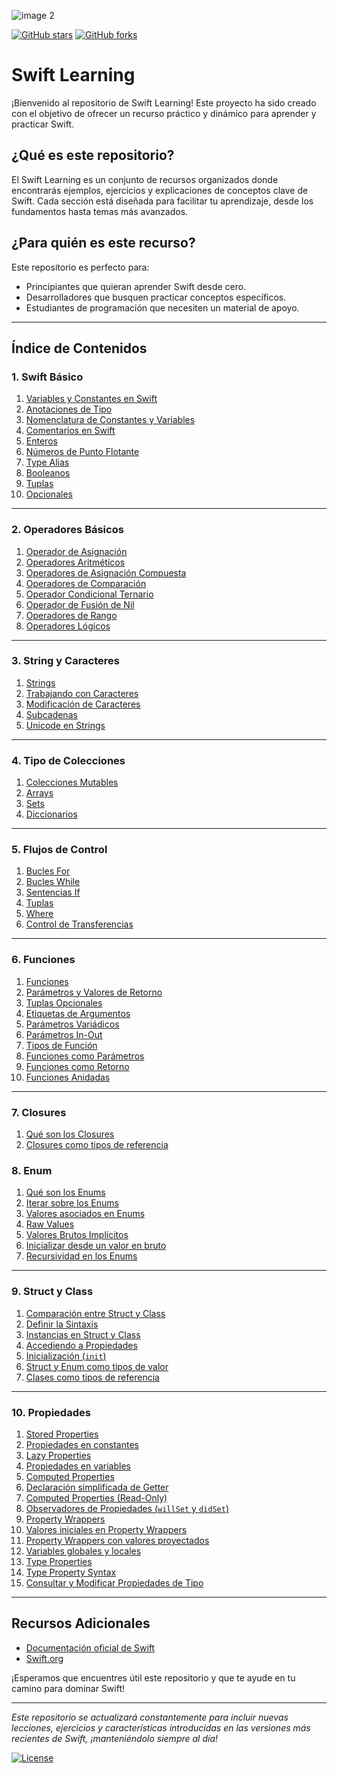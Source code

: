 
![image 2](https://github.com/user-attachments/assets/9850d128-9f66-41b0-bd2f-7b6e07d2eb0e)


[![GitHub stars](https://img.shields.io/github/stars/kontroldev/Swift-Learning?style=social)](https://github.com/kontroldev/Swift-Learning/stargazers)
[![GitHub forks](https://img.shields.io/github/forks/kontroldev/Swift-Learning?style=social)](https://github.com/kontroldev/Swift-Learning/network/members)

# Swift Learning

¡Bienvenido al repositorio de Swift Learning! Este proyecto ha sido creado con el objetivo de ofrecer un recurso práctico y dinámico para aprender y practicar Swift.

## ¿Qué es este repositorio?

El Swift Learning es un conjunto de recursos organizados donde encontrarás ejemplos, ejercicios y explicaciones de conceptos clave de Swift. Cada sección está diseñada para facilitar tu aprendizaje, desde los fundamentos hasta temas más avanzados.

## ¿Para quién es este recurso?

Este repositorio es perfecto para:

- Principiantes que quieran aprender Swift desde cero.
- Desarrolladores que busquen practicar conceptos específicos.
- Estudiantes de programación que necesiten un material de apoyo.

---

## Índice de Contenidos

### 1. Swift Básico

1. [Variables y Constantes en Swift](https://github.com/kontroldev/Swift-Learning/blob/main/Guia%20de%20lenguaje/1.%20Swift%20Basico/01%20-%20Variables%20y%20Constantes%20en%20Swift.md)
2. [Anotaciones de Tipo](https://github.com/kontroldev/Swift-Learning/blob/main/Guia%20de%20lenguaje/1.%20Swift%20Basico/02%20-%20Anotaciones%20de%20tipo.md)
3. [Nomenclatura de Constantes y Variables](https://github.com/kontroldev/Swift-Learning/blob/main/Guia%20de%20lenguaje/1.%20Swift%20Basico/03%20-%20Nomenclatura%20de%20Constantes%20y%20Variables.md)
4. [Comentarios en Swift](https://github.com/kontroldev/Swift-Learning/blob/main/Guia%20de%20lenguaje/1.%20Swift%20Basico/04%20-%20Comentarios%20en%20Swift.md)
5. [Enteros](https://github.com/kontroldev/Swift-Learning/blob/main/Guia%20de%20lenguaje/1.%20Swift%20Basico/05%20-%20Enteros.md)
6. [Números de Punto Flotante](https://github.com/kontroldev/Swift-Learning/blob/main/Guia%20de%20lenguaje/1.%20Swift%20Basico/06%20-%20Números%20de%20punto%20flotante.md)
7. [Type Alias](https://github.com/kontroldev/Swift-Learning/blob/main/Guia%20de%20lenguaje/1.%20Swift%20Basico/07%20-%20Type%20Alias.md)
8. [Booleanos](https://github.com/kontroldev/Swift-Learning/blob/main/Guia%20de%20lenguaje/1.%20Swift%20Basico/08%20-%20Booleanos.md)
9. [Tuplas](https://github.com/kontroldev/Swift-Learning/blob/main/Guia%20de%20lenguaje/1.%20Swift%20Basico/09%20-%20Tuplas.md)
10. [Opcionales](https://github.com/kontroldev/Swift-Learning/blob/main/Guia%20de%20lenguaje/1.%20Swift%20Basico/11%20-%20Manejo%20de%20errores.md)

---

### 2. Operadores Básicos

1. [Operador de Asignación](https://github.com/kontroldev/Swift-Learning/blob/main/Guia%20de%20lenguaje/2.%20Operadores%20Basicos/01%20-%20%20Operadores%20de%20asignación.md)
2. [Operadores Aritméticos](https://github.com/kontroldev/Swift-Learning/blob/main/Guia%20de%20lenguaje/2.%20Operadores%20Basicos/02%20-%20Operadores%20aritméticos.md)
3. [Operadores de Asignación Compuesta](https://github.com/kontroldev/Swift-Learning/blob/main/Guia%20de%20lenguaje/2.%20Operadores%20Basicos/03%20-%20Operadores%20de%20asignación.md)
4. [Operadores de Comparación](https://github.com/kontroldev/Swift-Learning/blob/main/Guia%20de%20lenguaje/2.%20Operadores%20Basicos/04%20-%20%20Operadores%20de%20comparación.md)
5. [Operador Condicional Ternario](https://github.com/kontroldev/Swift-Learning/blob/main/Guia%20de%20lenguaje/2.%20Operadores%20Basicos/05%20-%20%20Operador%20ternario%20condicional.md)
6. [Operador de Fusión de Nil](https://github.com/kontroldev/Swift-Learning/blob/main/Guia%20de%20lenguaje/2.%20Operadores%20Basicos/06%20-%20Operador%20coalescencia%20nula.md)
7. [Operadores de Rango](https://github.com/kontroldev/Swift-Learning/blob/main/Guia%20de%20lenguaje/2.%20Operadores%20Basicos/07%20-%20Operadores%20de%20rango.md)
8. [Operadores Lógicos](https://github.com/kontroldev/Swift-Learning/blob/main/Guia%20de%20lenguaje/2.%20Operadores%20Basicos/08%20-%20Operadores%20lógicos.md)

---

### 3. String y Caracteres

1. [Strings](https://github.com/kontroldev/Swift-Learning/blob/main/Guia%20de%20lenguaje/3.%20String%20y%20Carcateres/1%20-%20String.md)
2. [Trabajando con Caracteres](https://github.com/kontroldev/Swift-Learning/blob/main/Guia%20de%20lenguaje/3.%20String%20y%20Carcateres/2%20-%20Trabajando%20con%20caracteres.md)
3. [Modificación de Caracteres](https://github.com/kontroldev/Swift-Learning/blob/main/Guia%20de%20lenguaje/3.%20String%20y%20Carcateres/3%20-%20Modificando%20caracteres.md)
4. [Subcadenas](https://github.com/kontroldev/Swift-Learning/blob/main/Guia%20de%20lenguaje/3.%20String%20y%20Carcateres/4%20-%20Subcadenas.md)
5. [Unicode en Strings](https://github.com/kontroldev/Swift-Learning/blob/main/Guia%20de%20lenguaje/3.%20String%20y%20Carcateres/5%20-%20Unicode%20en%20cadenas.md)

---

### 4. Tipo de Colecciones

1. [Colecciones Mutables](https://github.com/kontroldev/Swift-Learning/blob/main/Guia%20de%20lenguaje/4.%20Tipo%20de%20Colecciones/1%20-%20Colecciones%20mutables.md)
2. [Arrays](https://github.com/kontroldev/Swift-Learning/blob/main/Guia%20de%20lenguaje/4.%20Tipo%20de%20Colecciones/2%20-%20Arrays.md)
3. [Sets](https://github.com/kontroldev/Swift-Learning/blob/main/Guia%20de%20lenguaje/4.%20Tipo%20de%20Colecciones/3%20-%20Sets.md)
4. [Diccionarios](https://github.com/kontroldev/Swift-Learning/blob/main/Guia%20de%20lenguaje/4.%20Tipo%20de%20Colecciones/4%20-%20Diccionarios.md)

---

### 5. Flujos de Control

1. [Bucles For](https://github.com/kontroldev/Swift-Learning/blob/main/Guia%20de%20lenguaje/5.%20Flujos%20de%20control/1%20-%20Bucles%20For.md)
2. [Bucles While](https://github.com/kontroldev/Swift-Learning/blob/main/Guia%20de%20lenguaje/5.%20Flujos%20de%20control/2%20-%20Bucles%20While.md)
3. [Sentencias If](https://github.com/kontroldev/Swift-Learning/blob/main/Guia%20de%20lenguaje/5.%20Flujos%20de%20control/3%20-%20%20Sentencias%20If.md)
4. [Tuplas](https://github.com/kontroldev/Swift-Learning/blob/main/Guia%20de%20lenguaje/5.%20Flujos%20de%20control/4%20-%20Tuplas.md)
5. [Where](https://github.com/kontroldev/Swift-Learning/blob/main/Guia%20de%20lenguaje/5.%20Flujos%20de%20control/5%20-%20Where.md)
6. [Control de Transferencias](https://github.com/kontroldev/Swift-Learning/blob/main/Guia%20de%20lenguaje/5.%20Flujos%20de%20control/6%20-%20Control%20de%20transferencias.md)

---

### 6. Funciones

1. [Funciones](https://github.com/kontroldev/Swift-Learning/blob/main/Guia%20de%20lenguaje/6.%20Funciones/1%20-%20Funciones.md)
2. [Parámetros y Valores de Retorno](https://github.com/kontroldev/Swift-Learning/blob/main/Guia%20de%20lenguaje/6.%20Funciones/2%20-%20Parámetros%20y%20Valores%20de%20Retorno.md)
3. [Tuplas Opcionales](https://github.com/kontroldev/Swift-Learning/blob/main/Guia%20de%20lenguaje/6.%20Funciones/3%20-%20Tuplas%20opcionales.md)
4. [Etiquetas de Argumentos](https://github.com/kontroldev/Swift-Learning/blob/main/Guia%20de%20lenguaje/6.%20Funciones/4%20-%20Etiquetar%20argumentos.md)
5. [Parámetros Variádicos](https://github.com/kontroldev/Swift-Learning/blob/main/Guia%20de%20lenguaje/6.%20Funciones/5%20-%20Parámetro%20variadicos.md)
6. [Parámetros In-Out](https://github.com/kontroldev/Swift-Learning/blob/main/Guia%20de%20lenguaje/6.%20Funciones/6%20-%20Parámetros%20In-Out.md)
7. [Tipos de Función](https://github.com/kontroldev/Swift-Learning/blob/main/Guia%20de%20lenguaje/6.%20Funciones/7%20-%20Tipos%20de%20Funciones.md)
8. [Funciones como Parámetros](https://github.com/kontroldev/Swift-Learning/blob/main/Guia%20de%20lenguaje/6.%20Funciones/8%20-%20Tipos%20de%20Función%20como%20Parámetros.md)
9. [Funciones como Retorno](https://github.com/kontroldev/Swift-Learning/blob/main/Guia%20de%20lenguaje/6.%20Funciones/9%20-%20Funciónes%20de%20Retorno%20.md)
10. [Funciones Anidadas](https://github.com/kontroldev/Swift-Learning/blob/main/Guia%20de%20lenguaje/6.%20Funciones/10%20-%20Funciones%20Anidadas.md)

---

### 7. Closures

1. [Qué son los Closures](https://github.com/kontroldev/Swift-Learning/blob/main/Guia%20de%20lenguaje/7.%20Clousures/1%20-%20Que%20son%20los%20Closures.md)
2. [Closures como tipos de referencia](https://github.com/kontroldev/Swift-Learning/blob/main/Guia%20de%20lenguaje/7.%20Clousures/2%20-%20Closures%20tipos%20por%20referencia.md)

### 8. Enum

1. [Qué son los Enums](https://github.com/kontroldev/Swift-Learning/blob/main/Guia%20de%20lenguaje/8.%20Enum/1%20-%20%20Que%20son%20los%20Enums.md)
2. [Iterar sobre los Enums](https://github.com/kontroldev/Swift-Learning/blob/main/Guia%20de%20lenguaje/8.%20Enum/2%20-%20Iterar%20sobre%20los%20Enums.md)
3. [Valores asociados en Enums](https://github.com/kontroldev/Swift-Learning/blob/main/Guia%20de%20lenguaje/8.%20Enum/3%20-%20Valores%20asociados%20Enums.md)
4. [Raw Values](https://github.com/kontroldev/Swift-Learning/blob/main/Guia%20de%20lenguaje/8.%20Enum/4%20-%20Raw%20Values.md)
5. [Valores Brutos Implícitos](https://github.com/kontroldev/Swift-Learning/blob/main/Guia%20de%20lenguaje/8.%20Enum/5%20-%20Valores%20Brutos%20implicito..md)
6. [Inicializar desde un valor en bruto](https://github.com/kontroldev/Swift-Learning/blob/main/Guia%20de%20lenguaje/8.%20Enum/6%20-%20Inicializar%20un%20valor%20en%20bruto.md)
7. [Recursividad en los Enums](https://github.com/kontroldev/Swift-Learning/blob/main/Guia%20de%20lenguaje/8.%20Enum/7%20-%20Recursividad%20en%20los%20enums.md)

---

### 9. Struct y Class
1. [Comparación entre Struct y Class](https://github.com/kontroldev/Swift-Learning/blob/main/Guia%20de%20lenguaje/9.%20struct%20y%20class/1%20-%20%20Comparacion%20struct%20%26%20class.md)
2. [Definir la Sintaxis](https://github.com/kontroldev/Swift-Learning/blob/main/Guia%20de%20lenguaje/9.%20struct%20y%20class/2%20-%20Definir%20la%20sintaxis.md)
3. [Instancias en Struct y Class](https://github.com/kontroldev/Swift-Learning/blob/main/Guia%20de%20lenguaje/9.%20struct%20y%20class/3%20-%20Instancias%20de%20struct%20y%20class.md)
4. [Accediendo a Propiedades](https://github.com/kontroldev/Swift-Learning/blob/main/Guia%20de%20lenguaje/9.%20struct%20y%20class/4%20-%20accediendo%20a%20propiedades.md)
5. [Inicialización (`init`)](https://github.com/kontroldev/Swift-Learning/blob/main/Guia%20de%20lenguaje/9.%20struct%20y%20class/5%20-%20Init.md)
6. [Struct y Enum como tipos de valor](https://github.com/kontroldev/Swift-Learning/blob/main/Guia%20de%20lenguaje/9.%20struct%20y%20class/6%20-%20struct%20y%20enum%20por%20valor.md)
7. [Clases como tipos de referencia](https://github.com/kontroldev/Swift-Learning/blob/main/Guia%20de%20lenguaje/9.%20struct%20y%20class/7%20-%20Clases%20por%20referencia.md)

---

### 10. Propiedades
1. [Stored Properties](https://github.com/kontroldev/Swift-Learning/blob/main/Guia%20de%20lenguaje/10.%20Properties/1%20-%20Stored%20Properties.md)
2. [Propiedades en constantes](https://github.com/kontroldev/Swift-Learning/blob/main/Guia%20de%20lenguaje/10.%20Properties/2%20-%20Propiedades%20almacenadas%20en%20constantes.md)
3. [Lazy Properties](https://github.com/kontroldev/Swift-Learning/blob/main/Guia%20de%20lenguaje/10.%20Properties/3%20-%20Lazy%20Properties.md)
4. [Propiedades en variables](https://github.com/kontroldev/Swift-Learning/blob/main/Guia%20de%20lenguaje/10.%20Properties/4%20-%20Propiedades%20almacenadas%20en%20variables.md)
5. [Computed Properties](https://github.com/kontroldev/Swift-Learning/blob/main/Guia%20de%20lenguaje/10.%20Properties/5%20-%20Cmputed%20Properties.md)
6. [Declaración simplificada de Getter](https://github.com/kontroldev/Swift-Learning/blob/main/Guia%20de%20lenguaje/10.%20Properties/6%20-%20Declaracion%20getter.md)
7. [Computed Properties (Read-Only)](https://github.com/kontroldev/Swift-Learning/blob/main/Guia%20de%20lenguaje/10.%20Properties/7%20-%20Computed%20Properties(Read%20only).md)
8. [Observadores de Propiedades (`willSet` y `didSet`)](https://github.com/kontroldev/Swift-Learning/blob/main/Guia%20de%20lenguaje/10.%20Properties/8%20-%20willSet%20y%20didSet.md)
9. [Property Wrappers](https://github.com/kontroldev/Swift-Learning/blob/main/Guia%20de%20lenguaje/10.%20Properties/9%20-%20Propertiy%20Wrappers.md)
10. [Valores iniciales en Property Wrappers](https://github.com/kontroldev/Swift-Learning/blob/main/Guia%20de%20lenguaje/10.%20Properties/10%20-%20Valores%20iniciales.md)
11. [Property Wrappers con valores proyectados](https://github.com/kontroldev/Swift-Learning/blob/main/Guia%20de%20lenguaje/10.%20Properties/11%20-%20Properties%20Wrapper%20con%20valores.md)
12. [Variables globales y locales](https://github.com/kontroldev/Swift-Learning/blob/main/Guia%20de%20lenguaje/10.%20Properties/12%20-%20Variables%20globales%20y%20locales.md)
13. [Type Properties](https://github.com/kontroldev/Swift-Learning/blob/main/Guia%20de%20lenguaje/10.%20Properties/13%20-%20Type%20Properties.md)
14. [Type Property Syntax](https://github.com/kontroldev/Swift-Learning/blob/main/Guia%20de%20lenguaje/10.%20Properties/14%20-%20Type%20Property%20Syntax.md)
15. [Consultar y Modificar Propiedades de Tipo](https://github.com/kontroldev/Swift-Learning/blob/main/Guia%20de%20lenguaje/10.%20Properties/15%20-%20Sintaxis%20de%20Properties.md)

---

## Recursos Adicionales

- [Documentación oficial de Swift](https://docs.swift.org/swift-book/)
- [Swift.org](https://swift.org/)

¡Esperamos que encuentres útil este repositorio y que te ayude en tu camino para dominar Swift!

---

*Este repositorio se actualizará constantemente para incluir nuevas lecciones, ejercicios y características introducidas en las versiones más recientes de Swift, ¡manteniéndolo siempre al día!*


[![License](https://img.shields.io/github/license/kontroldev/Swift-Learning)](./LICENSE)
